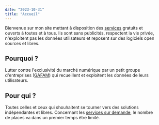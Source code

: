 ```yaml
---
date: "2023-10-31"
title: "Accueil"
---
```


Bienvenue sur mon site mettant à disposition des [services](/services) gratuits et ouverts à toutes et à tous. Ils sont sans publicités, respectent la vie privée, n'exploitent pas les données utilisateurs et reposent sur des logiciels open sources et libres.

## Pourquoi ?

Lutter contre l'exclusivité du marché numérique par un petit groupe d'entreprises ([GAFAM](https://fr.wikipedia.org/wiki/GAFAM)) qui recueillent et exploitent les données de leurs utilisateurs.

## Pour qui ?

Toutes celles et ceux qui shouhaitent se tourner vers des solutions indépendantes et libres. Concernant les [services sur demande](/services/#les-services-sur-demande), le nombre de places va dans un premier temps être limité.
